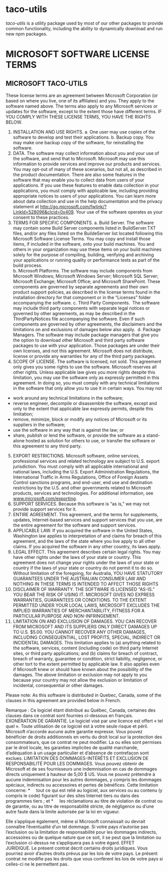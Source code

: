 
# taco-utils

*taco-utils* is a utility package used by most of our other packages to provide common functionality, including the ability to dynamically download and run new npm packages.

# MICROSOFT SOFTWARE LICENSE TERMS
## MICROSOFT TACO-UTILS 
These license terms are an agreement between Microsoft Corporation (or based on where you live, one of its affiliates) and you. They apply to the software named above. The terms also apply to any Microsoft services or updates for the software, except to the extent those have different terms.
IF YOU COMPLY WITH THESE LICENSE TERMS, YOU HAVE THE RIGHTS BELOW.
1. INSTALLATION AND USE RIGHTS. 
a. One user may use copies of the software to develop and test their applications.
b. Backup copy.  You may make one backup copy of the software, for reinstalling the software.
2. DATA.  The software may collect information about you and your use of the software, and send that to Microsoft. Microsoft may use this information to provide services and improve our products and services.  You may opt-out of many of these scenarios, but not all, as described in the product documentation.  There are also some features in the software that may enable you to collect data from users of your applications. If you use these features to enable data collection in your applications, you must comply with applicable law, including providing appropriate notices to users of your applications. You can learn more about data collection and use in the help documentation and the privacy statement at http://go.microsoft.com/fwlink/?LinkId=528096&clcid=0x409. Your use of the software operates as your consent to these practices.
3. TERMS FOR SPECIFIC COMPONENTS.
a. Build Server.  The software may contain some Build Server components listed in BuildServer.TXT files, and/or any files listed on the BuildeServer list located following this Microsoft Software License Terms.  You may copy and install those items, if included in the software, onto your build machines.  You and others in your organization may use these items on your build machines solely for the purpose of compiling, building, verifying and archiving your applications or running quality or performance tests as part of the build process.  
b. Microsoft Platforms.  The software may include components from Microsoft Windows; Microsoft Windows Server; Microsoft SQL Server; Microsoft Exchange; Microsoft Office; and Microsoft SharePoint. These components are governed by separate agreements and their own product support policies, as described in the license terms found in the installation directory for that component or in the “Licenses” folder accompanying the software.
c. Third Party Components.  The software may include third party components with separate legal notices or governed by other agreements, as may be described in the ThirdPartyNotices file accompanying the software. Even if such components are governed by other agreements, the disclaimers and the limitations on and exclusions of damages below also apply.  
d. Package Managers.  The software may include package managers that give you the option to download other Microsoft and third party software packages to use with your application. Those packages are under their own licenses, and not this agreement. Microsoft does not distribute, license or provide any warranties for any of the third party packages.
4. SCOPE OF LICENSE. The software is licensed, not sold. This agreement only gives you some rights to use the software. Microsoft reserves all other rights. Unless applicable law gives you more rights despite this limitation, you may use the software only as expressly permitted in this agreement. In doing so, you must comply with any technical limitations in the software that only allow you to use it in certain ways. You may not
  * work around any technical limitations in the software;
  * reverse engineer, decompile or disassemble the software, except and only to the extent that applicable law expressly permits, despite this limitation;
  * remove, minimize, block or modify any notices of Microsoft or its suppliers in the software; 
  * use the software in any way that is against the law; or
  * share, publish or lend the software, or provide the software as a stand-alone hosted as solution for others to use, or transfer the software or this agreement to any third party.
5. EXPORT RESTRICTIONS. Microsoft software, online services, professional services and related technology are subject to U.S. export jurisdiction. You must comply with all applicable international and national laws, including the U.S. Export Administration Regulations, the International Traffic in Arms Regulations, Office of Foreign Assets Control sanctions programs, and end-user, end use and destination restrictions by the U.S. and other governments related to Microsoft products, services and technologies. For additional information, see www.microsoft.com/exporting. 
6. SUPPORT SERVICES. Because this software is “as is,” we may not provide support services for it.
7. ENTIRE AGREEMENT. This agreement, and the terms for supplements, updates, Internet-based services and support services that you use, are the entire agreement for the software and support services.
8. APPLICABLE LAW. If you acquired the software in the United States, Washington law applies to interpretation of and claims for breach of this agreement, and the laws of the state where you live apply to all other claims. If you acquired the software in any other country, its laws apply.
9. LEGAL EFFECT. This agreement describes certain legal rights. You may have other rights under the laws of your state or country. This agreement does not change your rights under the laws of your state or country if the laws of your state or country do not permit it to do so.  Without limitation of the foregoing, for Australia, YOU HAVE STATUTORY GUARANTEES UNDER THE AUSTRALIAN CONSUMER LAW AND NOTHING IN THESE TERMS IS INTENDED TO AFFECT THOSE RIGHTS
10. DISCLAIMER OF WARRANTY. THE SOFTWARE IS LICENSED “AS-IS.” YOU BEAR THE RISK OF USING IT. MICROSOFT GIVES NO EXPRESS WARRANTIES, GUARANTEES OR CONDITIONS. TO THE EXTENT PERMITTED UNDER YOUR LOCAL LAWS, MICROSOFT EXCLUDES THE IMPLIED WARRANTIES OF MERCHANTABILITY, FITNESS FOR A PARTICULAR PURPOSE AND NON-INFRINGEMENT.
11. LIMITATION ON AND EXCLUSION OF DAMAGES. YOU CAN RECOVER FROM MICROSOFT AND ITS SUPPLIERS ONLY DIRECT DAMAGES UP TO U.S. $5.00. YOU CANNOT RECOVER ANY OTHER DAMAGES, INCLUDING CONSEQUENTIAL, LOST PROFITS, SPECIAL, INDIRECT OR INCIDENTAL DAMAGES.
This limitation applies to (a) anything related to the software, services, content (including code) on third party Internet sites, or third party applications; and (b) claims for breach of contract, breach of warranty, guarantee or condition, strict liability, negligence, or other tort to the extent permitted by applicable law.
It also applies even if Microsoft knew or should have known about the possibility of the damages. The above limitation or exclusion may not apply to you because your country may not allow the exclusion or limitation of incidental, consequential or other damages.

Please note: As this software is distributed in Quebec, Canada, some of the clauses in this agreement are provided below in French.

Remarque : Ce logiciel étant distribué au Québec, Canada, certaines des clauses dans ce contrat sont fournies ci-dessous en français.
EXONÉRATION DE GARANTIE. Le logiciel visé par une licence est offert « tel quel ». Toute utilisation de ce logiciel est à votre seule risque et péril. Microsoft n’accorde aucune autre garantie expresse. Vous pouvez bénéficier de droits additionnels en vertu du droit local sur la protection des consommateurs, que ce contrat ne peut modifier. La ou elles sont permises par le droit locale, les garanties implicites de qualité marchande, d’adéquation à un usage particulier et d’absence de contrefaçon sont exclues.
LIMITATION DES DOMMAGES-INTÉRÊTS ET EXCLUSION DE RESPONSABILITÉ POUR LES DOMMAGES. Vous pouvez obtenir de Microsoft et de ses fournisseurs une indemnisation en cas de dommages directs uniquement à hauteur de 5,00 $ US. Vous ne pouvez prétendre à aucune indemnisation pour les autres dommages, y compris les dommages spéciaux, indirects ou accessoires et pertes de bénéfices.
Cette limitation concerne:
  *    	tout ce qui est relié au logiciel, aux services ou au contenu (y compris le code) figurant sur des sites Internet tiers ou dans des programmes tiers ; et
  *     les réclamations au titre de violation de contrat ou de garantie, ou au titre de responsabilité stricte, de négligence ou d’une autre faute dans la limite autorisée par la loi en vigueur.

Elle s’applique également, même si Microsoft connaissait ou devrait connaître l’éventualité d’un tel dommage. Si votre pays n’autorise pas l’exclusion ou la limitation de responsabilité pour les dommages indirects, accessoires ou de quelque nature que ce soit, il se peut que la limitation ou l’exclusion ci-dessus ne s’appliquera pas à votre égard.
EFFET JURIDIQUE. Le présent contrat décrit certains droits juridiques. Vous pourriez avoir d’autres droits prévus par les lois de votre pays. Le présent contrat ne modifie pas les droits que vous confèrent les lois de votre pays si celles-ci ne le permettent pas.